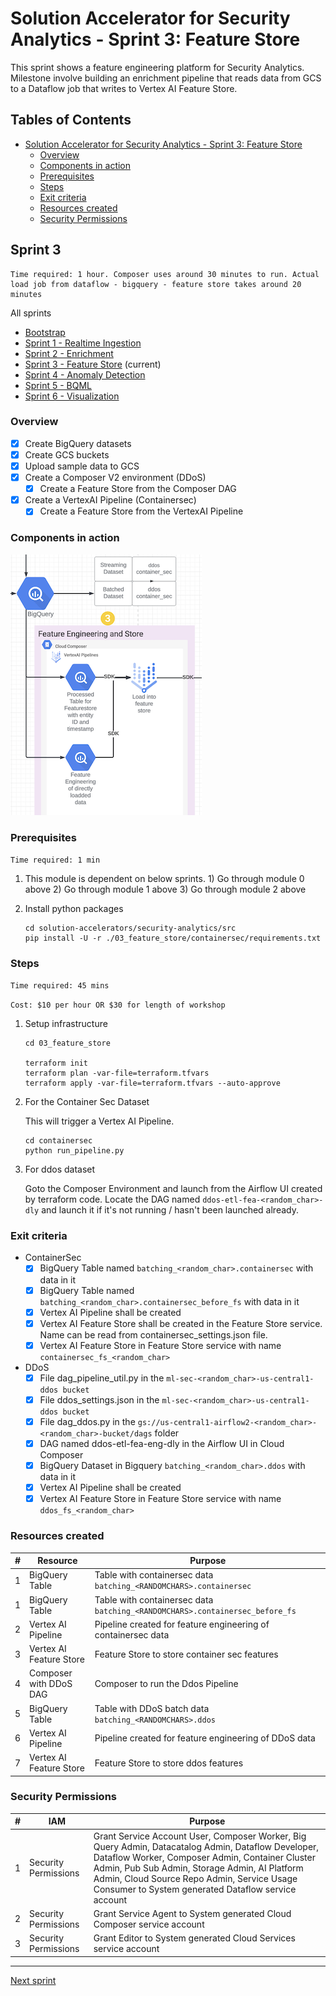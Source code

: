 
# Solution Accelerator for Security Analytics - Sprint 3: Feature Store

This sprint shows a feature engineering platform for Security Analytics. Milestone involve building an enrichment pipeline that reads data from GCS to a Dataflow job that writes to Vertex AI Feature Store.

## Tables of Contents

- [Solution Accelerator for Security Analytics - Sprint 3: Feature Store](#solution-accelerator-for-security-analytics---sprint-3-feature-store)
  - [Overview](#overview)
  - [Components in action](#components-in-action)
  - [Prerequisites](#prerequisites)
  - [Steps](#steps)
  - [Exit criteria](#exit-criteria)
  - [Resources created](#resources-created)
  - [Security Permissions](#security-permissions)

## Sprint 3

```console
Time required: 1 hour. Composer uses around 30 minutes to run. Actual load job from dataflow - bigquery - feature store takes around 20 minutes
```

All sprints

- [Bootstrap](../00_bootstrap/README.md)
- [Sprint 1 - Realtime Ingestion](../01_realtime_ingestion/README.md)
- [Sprint 2 - Enrichment](../02_enrichment_dataflow/README.md)
- [Sprint 3 - Feature Store](../03_feature_store/README.md) (current)
- [Sprint 4 - Anomaly Detection](../04_anomaly_detection/README.md)
- [Sprint 5 - BQML](../05_bqml/README.md)
- [Sprint 6 - Visualization](../06_visualization/README.md)

### Overview

- [x] Create BigQuery datasets
- [x] Create GCS buckets
- [x] Upload sample data to GCS
- [x] Create a Composer V2 environment (DDoS)
  - [x] Create a Feature Store from the Composer DAG
- [x] Create a VertexAI Pipeline (Containersec)
  - [x] Create a Feature Store from the VertexAI Pipeline

### Components in action

![Architecture Diagram](images/zoomed-arch.png)

### Prerequisites

```Time required: 1 min```

1. This module is dependent on below sprints.
        1) Go through module 0 above
        2) Go through module 1 above
        3) Go through module 2 above

2. Install python packages

    ```console
    cd solution-accelerators/security-analytics/src
    pip install -U -r ./03_feature_store/containersec/requirements.txt
    ```

### Steps

```Time required: 45 mins```

```Cost: $10 per hour OR $30 for length of workshop```

1. Setup infrastructure

    ```console
    cd 03_feature_store

    terraform init 
    terraform plan -var-file=terraform.tfvars
    terraform apply -var-file=terraform.tfvars --auto-approve
    ```

2. For the Container Sec Dataset

    This will trigger a Vertex AI Pipeline.

    ```console
    cd containersec
    python run_pipeline.py
    ```

3. For ddos dataset

   Goto the Composer Environment and launch from the Airflow UI created by terraform code. Locate the DAG named `ddos-etl-fea-<random_char>-dly` and launch it if it's not running / hasn't been launched already.

### Exit criteria

- ContainerSec
  - [x] BigQuery Table named `batching_<random_char>.containersec` with data in it
  - [x] BigQuery Table named `batching_<random_char>.containersec_before_fs` with data in it
  - [x] Vertex AI Pipeline shall be created
  - [x] Vertex AI Feature Store shall be created in the Feature Store service. Name can be read from containersec_settings.json file.
  - [x] Vertex AI Feature Store in Feature Store service with name `containersec_fs_<random_char>`

- DDoS
  - [x] File dag_pipeline_util.py in the `ml-sec-<random_char>-us-central1-ddos bucket`
  - [x] File ddos_settings.json in the `ml-sec-<random_char>-us-central1-ddos bucket`
  - [x] File dag_ddos.py in the `gs://us-central1-airflow2-<random_char>-<random_char>-bucket/dags` folder
  - [x] DAG named ddos-etl-fea-eng-dly in the Airflow UI in Cloud Composer
  - [x] BigQuery Dataset in Bigquery `batching_<random_char>.ddos` with data in it
  - [x] Vertex AI Pipeline shall be created
  - [x] Vertex AI Feature Store in Feature Store service with name `ddos_fs_<random_char>`

### Resources created

| # | Resource | Purpose |
|---|---|---|
| 1 | BigQuery Table | Table with containersec data `batching_<RANDOMCHARS>.containersec` |
| 1 | BigQuery Table | Table with containersec data `batching_<RANDOMCHARS>.containersec_before_fs` |
| 2 | Vertex AI Pipeline | Pipeline created for feature engineering of containersec data|
| 3 | Vertex AI Feature Store | Feature Store to store container sec features |
| 4 | Composer with DDoS DAG | Composer to run the Ddos Pipeline |
| 5 | BigQuery Table | Table with DDoS batch data `batching_<RANDOMCHARS>.ddos` |
| 6 | Vertex AI Pipeline | Pipeline created for feature engineering of DDoS data |
| 7 | Vertex AI Feature Store | Feature Store to store ddos features |

### Security Permissions

| # | IAM | Purpose |
|---|---|---|
| 1 | Security Permissions | Grant Service Account User, Composer Worker, Big Query Admin, Datacatalog Admin, Dataflow Developer, Dataflow Worker, Composer Admin, Container Cluster Admin, Pub Sub Admin, Storage Admin, AI Platform Admin, Cloud Source Repo Admin, Service Usage Consumer to System generated Dataflow service account |
| 2 | Security Permissions | Grant Service Agent to System generated Cloud Composer service account |
| 3 | Security Permissions | Grant Editor to System generated Cloud Services service account |

---
[Next sprint](../04_anomaly_detection/README.md)
